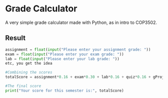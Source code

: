 # Grade Calculator

A very simple grade calculator made with Python, as in intro to COP3502.

## Result

```python
assignment = float(input("Please enter your assignment grade: "))
exam = float(input("Please enter your exam grade: "))
lab = float(input("Please enter your lab grade: "))
etc, you get the idea

#Combining the scores
totalScore = assignment*0.16 + exam*0.30 + lab*0.16 + quiz*0.16 + gProject*0.10 + zyBooks*0.2 + lecture*0.2

#The final score
print("Your score for this semester is:", totalScore)
```

